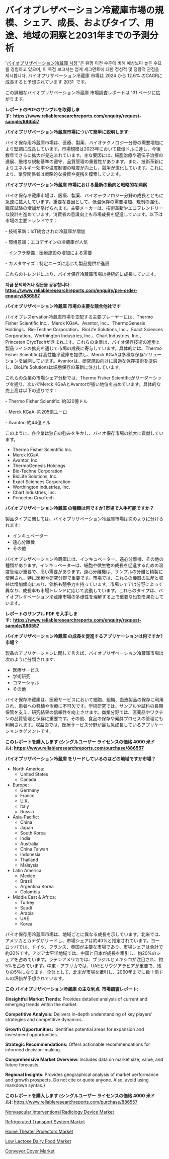 <p><h1>バイオプレザベーション冷蔵庫市場の規模、シェア、成長、およびタイプ、用途、地域の洞察と2031年までの予測分析</h1></p><p>'<a href="https://www.reliableresearchreports.com/biopreservation-refrigerator-r886557?utm_campaign=107&utm_medium=36&utm_source=Github&utm_content=ia&utm_term=24102024&utm_id=biopreservation-refrigerator">バイオプリザベーション冷蔵庫 시장'</a>'은 유행 이전 수준에 비해 예상보다 높은 수요를 경험하고 있으며, 이 독점 보고서는 업계 세그먼트에 대한 정성적 및 정량적 관점을 제시합니다. バイオプリザベーション冷蔵庫 市場は 2024 から 12.6% のCAGRに成長すると予想されています 2031&nbsp; です。</p>
<p>この詳細なバイオプリザベーション冷蔵庫 市場調査レポートは 131 ページに広がります。</p>
<p><strong>レポートのPDFのサンプルを取得します</strong><strong>:&nbsp;&nbsp;<a href="https://www.reliableresearchreports.com/enquiry/request-sample/886557?utm_campaign=107&utm_medium=36&utm_source=Github&utm_content=ia&utm_term=24102024&utm_id=biopreservation-refrigerator">https://www.reliableresearchreports.com/enquiry/request-sample/886557</a></strong></p>
<p><strong>バイオプリザベーション冷蔵庫市場について簡単に説明します:</strong></p>
<p><p>バイオ保存用冷蔵庫市場は、医療、製薬、バイオテクノロジー分野の需要増加により堅調に成長しています。市場規模は2023年において数億ドルに達し、今後数年でさらに拡大が見込まれています。主な要因には、細胞治療や遺伝子治療の進展、厳格な規制基準の遵守、品質管理の重要性があります。また、技術革新によりエネルギー効率や温度制御の精度が向上し、競争が激化しています。これにより、業界関係者は戦略的な投資や提携を模索しています。</p></p>
<p><strong>バイオプリザベーション冷蔵庫 市場における最新の動向と戦略的な洞察</strong></p>
<p><p>バイオ保存冷蔵庫市場は、医療、製薬、バイオテクノロジー分野の成長とともに急速に拡大しています。重要な要因として、低温保存の需要増加、規制の強化、臨床試験の増加が挙げられます。主要メーカーは、技術革新やエコフレンドリーな設計を進めています。消費者の意識向上も市場成長を促進しています。以下は市場の主要トレンドです：</p><p>- 技術革新：IoT統合された冷蔵庫が増加</p><p>- 環境意識：エコデザインの冷蔵庫が人気</p><p>- インフラ整備：医療施設の増加による需要</p><p>- カスタマイズ：特定ニーズに応じた製品提供が進展</p><p>これらのトレンドにより、バイオ保存冷蔵庫市場は持続的に成長しています。</p></p>
<p><strong>지금 문의하거나 질문을 공유합니다</strong><strong>&nbsp;</strong>-<strong><a href="https://www.reliableresearchreports.com/enquiry/pre-order-enquiry/886557?utm_campaign=107&utm_medium=36&utm_source=Github&utm_content=ia&utm_term=24102024&utm_id=biopreservation-refrigerator">https://www.reliableresearchreports.com/enquiry/pre-order-enquiry/886557</a></strong></p>
<p><strong>バイオプリザベーション冷蔵庫 市場の主要な競合他社です</strong></p>
<p><p>バイオプレスervation冷蔵庫市場を支配する主要プレーヤーには、Thermo Fisher Scientific Inc.、Merck KGaA、Avantor, Inc.、ThermoGenesis Holdings、Bio-Techne Corporation、BioLife Solutions, Inc.、Exact Sciences Corporation、Worthington Industries, Inc.、Chart Industries, Inc.、Princeton CryoTechが含まれます。これらの企業は、バイオ保存技術の進歩と製品ラインの拡充を通じて市場の成長に寄与しています。具体的には、Thermo Fisher Scientificは高性能冷蔵庫を提供し、Merck KGaAは多様な保存ソリューションを展開しています。Avantorは、研究施設向けに最適な保存技術を提供し、BioLife Solutionsは細胞保存の革新に注力しています。</p><p>これらの企業の市場シェア分析では、Thermo Fisher Scientificがリーダーシップを握り、次いでMerck KGaAとAvantorが強い地位を占めています。具体的な売上高は以下の通りです：</p><p>- Thermo Fisher Scientific: 約320億ドル</p><p>- Merck KGaA: 約205億ユーロ</p><p>- Avantor: 約44億ドル</p><p>このように、各企業は独自の強みを生かし、バイオ保存市場の拡大に貢献しています。</p></p>
<p><ul><li>Thermo Fisher Scientific Inc.</li><li>Merck KGaA</li><li>Avantor, Inc.</li><li>ThermoGenesis Holdings</li><li>Bio-Techne Corporation</li><li>BioLife Solutions, Inc.</li><li>Exact Sciences Corporation</li><li>Worthington Industries, Inc.</li><li>Chart Industries, Inc.</li><li>Princeton CryoTech</li></ul></p>
<p><strong>バイオプリザベーション冷蔵庫 の種類は何ですか?市場で入手可能ですか？</strong></p>
<p>製品タイプに関しては、バイオプリザベーション冷蔵庫市場は次のように分けられます:</p>
<p><ul><li>インキュベーター</li><li>遠心分離機</li><li>その他</li></ul></p>
<p><p>バイオプレザベーション冷蔵庫には、インキュベーター、遠心分離機、その他の種類があります。インキュベーターは、細胞や微生物の成長を促進するための温度管理が重要で、高い需要があります。遠心分離機は、サンプルの分離と精製に使用され、特に医療や研究分野で重要です。市場では、これらの機器の生産と収益は増加傾向にあり、価格も競争力を持っています。市場シェアは分野によって異なり、成長率も市場トレンドに応じて変動しています。これらのタイプは、バイオプレザベーション冷蔵庫市場の多様性を理解する上で重要な役割を果たしています。</p></p>
<p><strong>レポートのサンプル PDF を入手します:&nbsp;</strong><strong>&nbsp;<a href="https://www.reliableresearchreports.com/enquiry/request-sample/886557?utm_campaign=107&utm_medium=36&utm_source=Github&utm_content=ia&utm_term=24102024&utm_id=biopreservation-refrigerator">https://www.reliableresearchreports.com/enquiry/request-sample/886557</a></strong></p>
<p><strong>バイオプリザベーション冷蔵庫 の成長を促進するアプリケーションは何ですか?市場？</strong></p>
<p>製品のアプリケーションに関して言えば、バイオプリザベーション冷蔵庫市場は次のように分類されます:</p>
<p><ul><li>医療サービス</li><li>学術研究</li><li>コマーシャル</li><li>その他</li></ul></p>
<p><p>バイオ保存冷蔵庫は、医療サービスにおいて細胞、組織、血液製品の保存に利用され、患者への移植や治療に不可欠です。学術研究では、サンプルや試料の長期保管を支え、研究結果の信頼性を向上させます。商業分野では、医薬品やワクチンの品質管理と保存に重要です。その他、食品の保存や発酵プロセスの管理にも利用されます。収益面では、医療サービス分野が最も急成長しているアプリケーションセグメントです。</p></p>
<p><strong>このレポートを購入します (シングルユーザー ライセンスの価格 4000 米ドル):</strong><strong>&nbsp;<a href="https://www.reliableresearchreports.com/purchase/886557?utm_campaign=107&utm_medium=36&utm_source=Github&utm_content=ia&utm_term=24102024&utm_id=biopreservation-refrigerator">https://www.reliableresearchreports.com/purchase/886557</a></strong></p>
<p><strong>バイオプリザベーション冷蔵庫 をリードしているのはどの地域ですか市場？</strong></p>
<p><ul>
    <li>
        North America:
        <ul>
            <li>United States</li>
            <li>Canada</li>
        </ul>
    </li>
    <li>
        Europe:
        <ul>
            <li>Germany</li>
            <li>France</li>
            <li>U.K.</li>
            <li>Italy</li>
            <li>Russia</li>
        </ul>
    </li>
    <li>
        Asia-Pacific:
        <ul>
            <li>China</li>
            <li>Japan</li>
            <li>South Korea</li>
            <li>India</li>
            <li>Australia</li>
            <li>China Taiwan</li>
            <li>Indonesia</li>
            <li>Thailand</li>
            <li>Malaysia</li>
        </ul>
    </li>
    <li>
        Latin America:
        <ul>
            <li>Mexico</li>
            <li>Brazil</li>
            <li>Argentina Korea</li>
            <li>Colombia</li>
        </ul>
    </li>
    <li>
        Middle East & Africa:
        <ul>
            <li>Turkey</li>
            <li>Saudi</li>
            <li>Arabia</li>
            <li>UAE</li>
            <li>Korea</li>
        </ul>
    </li>
    </ul></p>
<p><p>バイオ保存用冷蔵庫市場は、地域ごとに異なる成長を示しています。北米では、アメリカとカナダがリードし、市場シェアは約40%と推定されています。ヨーロッパでは、ドイツ、フランス、英国が主要な市場であり、市場シェアは合計で約30%です。アジア太平洋地域では、中国と日本が成長を牽引し、約20%のシェアを占めています。ラテンアメリカでは、ブラジルとメキシコが注目され、約5%を占めています。中東・アフリカでは、UAEとサウジアラビアが重要で、残りの5%になります。全体として、北米が市場を牽引し、2060年までに数十億ドルの評価が予想されています。</p></p>
<p><strong>この バイオプリザベーション冷蔵庫 の主な利点&nbsp; 市場調査レポート:</strong></p>
<p><strong>{Insightful Market Trends:</strong> Provides detailed analysis of current and emerging trends within the market.</p>
<p><strong>Competitive Analysis:</strong> Delivers in-depth understanding of key players' strategies and competitive dynamics.</p>
<p><strong>Growth Opportunities:</strong> Identifies potential areas for expansion and investment opportunities.</p>
<p><strong>Strategic Recommendations:</strong> Offers actionable recommendations for informed decision-making.</p>
<p><strong>Comprehensive Market Overview: </strong>Includes data on market size, value, and future forecasts.</p>
<p><strong>Regional Insights: </strong>Provides geographical analysis of market performance and growth prospects. Do not cite or quote anyone. Also, avoid using markdown syntax.}</p>
<p><strong>このレポートを購入します (シングルユーザー ライセンスの価格 4000 米ドル):&nbsp;</strong><a href="https://www.reliableresearchreports.com/purchase/886557?utm_campaign=107&utm_medium=36&utm_source=Github&utm_content=ia&utm_term=24102024&utm_id=biopreservation-refrigerator">https://www.reliableresearchreports.com/purchase/886557</a></p>
<p><p><a href="https://github.com/NasrinKhan99/Market-Research-Report-List-1/blob/main/nonvascular-interventional-radiology-device-market.md?utm_campaign=107&utm_medium=36&utm_source=Github&utm_content=ia&utm_term=24102024&utm_id=biopreservation-refrigerator">Nonvascular Interventional Radiology Device Market</a></p><p><a href="https://issuu.com/reportprime-2/docs/refrigerated-transport-system-marke_10d7a9551715c0?utm_campaign=107&utm_medium=36&utm_source=Github&utm_content=ia&utm_term=24102024&utm_id=biopreservation-refrigerator">Refrigerated Transport System Market</a></p><p><a href="https://www.linkedin.com/pulse/home-theater-projectors-market-size-status-forecast-2024-2031-im4tf?utm_campaign=107&utm_medium=36&utm_source=Github&utm_content=ia&utm_term=24102024&utm_id=biopreservation-refrigerator">Home Theater Projectors Market</a></p><p><a href="https://github.com/JamesCox407/Market-Research-Report-List-1/blob/main/low-lactose-dairy-food-market.md?utm_campaign=107&utm_medium=36&utm_source=Github&utm_content=ia&utm_term=24102024&utm_id=biopreservation-refrigerator">Low Lactose Dairy Food Market</a></p><p><a href="https://issuu.com/reportprime-2/docs/conveyor-cover-market-size-2030.ppt_9eaa31daa5766a?utm_campaign=107&utm_medium=36&utm_source=Github&utm_content=ia&utm_term=24102024&utm_id=biopreservation-refrigerator">Conveyor Cover Market</a></p></p>
<p>&nbsp;</p>